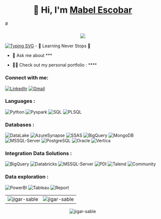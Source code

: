 <h1 align="center">👋 Hi, I'm <a href=" " target="_blank"> Mabel Escobar</a></h1>
#<h3 align="center"> <img src="https://readme-typing-svg.herokuapp.com/?lines=Full+Stack+Data" /> </h3>
<a href="https://git.io/typing-svg"><img src="https://readme-typing-svg.herokuapp.com?pause=500&lines=it+is+being+built" alt="Typing SVG" /></a>
- 🌱 Learning Never Stops 🚀

- 💬 Ask me about ***

- 👨‍💻 Check out my personal portfolio : ****

<h3 align="left">Connect with me:</h3>
<div align="left">
  <a href="https://www.linkedin.com/in/yury-mabel-escobar-lombana/"><img alt="LinkedIn" src="https://img.shields.io/badge/linkedin-%230077B5.svg?style=flat-square&logo=linkedin&logoColor=white"/></a>
  <a href="mailto:yuryescobar@gmail.com"><img alt="Gmail" src="https://img.shields.io/badge/Gmail-D14836?style=flat-square&logo=gmail&logoColor=white"/></a>
</div>
<h3 align="left">Languages :</h3>
<div align="left">
  <img alt="Python" src="https://img.shields.io/badge/python-%2314354C.svg?style=flat-square&logo=python&logoColor=white"/>
  <img alt="Pyspark" src="https://img.shields.io/badge/pyspark-%2314354C.svg?style=flat-square&logo=py&logoColor=white"/>
  <img alt="SQL" src="https://img.shields.io/badge/SQL-%23323330.svg?style=flat-square&logo=0&logoColor=%23F7DF1E"/> 
  <img alt="PLSQL" src="https://img.shields.io/badge/PL/SQL-%23323330.svg?style=flat-square&logo=0&logoColor=white"/>
   </div>
<h3 align="left">Databases :</h3>
<div align="left">
   <img alt="DataLake" src ="https://img.shields.io/badge/Azure DataLake Storage-%2307405e.svg?style=flat-square&logo=sqlite&logoColor=white"/>
  <img alt="AzureSynapse" src ="https://img.shields.io/badge/Azure Synapse-316192?style=flat-square&logo=postgresql&logoColor=white"/>
      <img alt="SSAS" src="https://img.shields.io/badge/Analysis Services -%2300f.svg?style=flat-square&logo=mysql&logoColor=white"/>
  <img alt="BigQuery" src ="https://img.shields.io/badge/BigQuery-316192?style=flat-square&logo=postgresql&logoColor=white"/>
  <img alt="MongoDB" src ="https://img.shields.io/badge/MongoDB-4EA94B?style=flat-square&logo=mongodb&logoColor=white"/>
  <img alt="MSSQL-Server" src ="https://img.shields.io/badge/SQL Server-%2307405e.svg?style=flat-square&logo=sqlite&logoColor=white"/>
  <img alt="PostgreSQL" src ="https://img.shields.io/badge/PostgreSQL-316192?style=flat-square&logo=postgresql&logoColor=white"/>
  <img alt="Oracle" src="https://img.shields.io/badge/Oracle-%2300f.svg?style=flat-square&logo=mysql&logoColor=white"/>
    <img alt="Vertica" src="https://img.shields.io/badge/Vertica-%2300f.svg?style=flat-square&logo=mysql&logoColor=white"/>
</div>
 <h3 align="left">Integration Data Solutions :</h3>
<div align="left">
  <img alt="BigQuery" src ="https://img.shields.io/badge/Azure Data Factory-316192?style=flat-square&logo=postgresql&logoColor=white"/>
  <img alt="Databricks" src="https://img.shields.io/badge/Databricks-%2300f.svg?style=flat-square&logo=mysql&logoColor=white"/>
  <img alt="MSSQL-Server" src ="https://img.shields.io/badge/SSIS-%2307405e.svg?style=flat-square&logo=sqlite&logoColor=white"/>
  <img alt="PDI" src ="https://img.shields.io/badge/Pentaho PDI-316192?style=flat-square&logo=postgresql&logoColor=white"/>
  <img alt="Talend" src ="https://img.shields.io/badge/Talend-4EA94B?style=flat-square&logo=mongodb&logoColor=white"/>
  <img alt="Community" src ="https://img.shields.io/badge/Pentaho Community-316192?style=flat-square&logo=postgresql&logoColor=white"/>
</div>
</div>
 <h3 align="left">Data exploration :</h3>
<div align="left">
  <img alt="PowerBI" src ="https://img.shields.io/badge/PowerBI-316192?style=flat-square&logo=postgresql&logoColor=white"/>
  <img alt="Tableau" src="https://img.shields.io/badge/Tableau-%2300f.svg?style=flat-square&logo=mysql&logoColor=white"/>
  <img alt="Report" src ="https://img.shields.io/badge/SQL Server Reporting-%2307405e.svg?style=flat-square&logo=sqlite&logoColor=white"/>
</div>
<table>
  <tr>
    <td><img src="https://github-readme-stats.vercel.app/api?username=yuryescobar&show_icons=true&theme=dark&locale=en" alt="jigar-sable" /></td>
    <td><img src="https://github-readme-stats.vercel.app/api/top-langs?username=yuryescobar&show_icons=true&theme=dark&locale=en&layout=compact" alt="jigar-sable" /></td>
  </tr>
</table>

<div align="center">
<p><img align="center" src="https://github-readme-streak-stats.herokuapp.com/?user=yuryescobar&theme=dark" alt="jigar-sable" /></p>
  </div>
